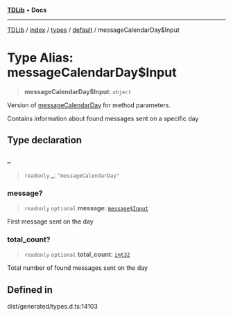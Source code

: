 [**TDLib**](../../../../../../README.md) • **Docs**

***

[TDLib](../../../../../../modules.md) / [index](../../../../../README.md) / [types](../../../README.md) / [default](../README.md) / messageCalendarDay$Input

# Type Alias: messageCalendarDay$Input

> **messageCalendarDay$Input**: `object`

Version of [messageCalendarDay](messageCalendarDay-1.md) for method parameters.

Contains information about found messages sent on a specific day

## Type declaration

### \_

> `readonly` **\_**: `"messageCalendarDay"`

### message?

> `readonly` `optional` **message**: [`message$Input`](message$Input-1.md)

First message sent on the day

### total\_count?

> `readonly` `optional` **total\_count**: [`int32`](int32-1.md)

Total number of found messages sent on the day

## Defined in

dist/generated/types.d.ts:14103
